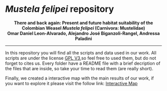 # _Mustela felipei_ repository

<p align=center>
  <b>There and back again: Present and future habitat suitability of the Colombian Weasel <i>Mustela felipei</i> (Carnivora: Mustelidae)</b></br>
  <b>Omar Daniel Leon-Alvarado, Alejandro José Biganzoli-Rangel, Andressa Paladini</b></br>
</p>

***
In this repository you will find all the scripts and data used in our work. All scripts are under the license [GPL V3](https://www.gnu.org/licenses/gpl-3.0.html),so feel free to used them, but do not forget to cites us. Every folder have a README file with a brief decription of the files that are inside, so take your time to read them (are really short).

Finally, we created a interactive map with the main results of our work, if you want to explore it please visit the follow link: [Interactive Map](https://rpubs.com/oleon12/683824)
